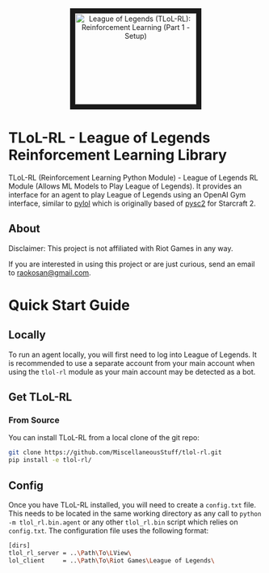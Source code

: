 <div align="center">
    <a href="https://www.youtube.com/watch?v=xtlteIFVrR8"
       target="_blank">
       <img src="http://img.youtube.com/vi/xtlteIFVrR8/0.jpg"
            alt="League of Legends (TLoL-RL): Reinforcement Learning (Part 1 - Setup)"
            width="240" height="180" border="10" />
    </a>
</div>

# TLoL-RL - League of Legends Reinforcement Learning Library

TLoL-RL (Reinforcement Learning Python Module) - League of Legends RL Module (Allows ML Models to Play League of Legends). It provides an interface for an agent to play
League of Legends using an OpenAI Gym interface, similar to [pylol](https://github.com/MiscellaneousStuff/pylol) which is originally based of [pysc2](https://github.com/deepmind/pysc2) for Starcraft 2.

## About

Disclaimer: This project is not affiliated with Riot Games in any way.

If you are interested in using this project or are just curious, send an email to
[raokosan@gmail.com](mailto:raokosan@gmail.com).

# Quick Start Guide

## Locally

To run an agent locally, you will first need to log into League of Legends.
It is recommended to use a separate account from your main account when using
the `tlol-rl` module as your main account may be detected as a bot.

## Get TLoL-RL

### From Source

You can install TLoL-RL from a local clone of the git repo:

```bash
git clone https://github.com/MiscellaneousStuff/tlol-rl.git
pip install -e tlol-rl/
```

## Config

Once you have TLoL-RL installed, you will need to create a `config.txt` file.
This needs to be located in the same working directory as any call to
`python -m tlol_rl.bin.agent` or any other `tlol_rl.bin` script which relies
on `config.txt`. The configuration file uses the following format:

```bash
[dirs]
tlol_rl_server = ..\Path\To\LView\
lol_client     = ..\Path\To\Riot Games\League of Legends\
```